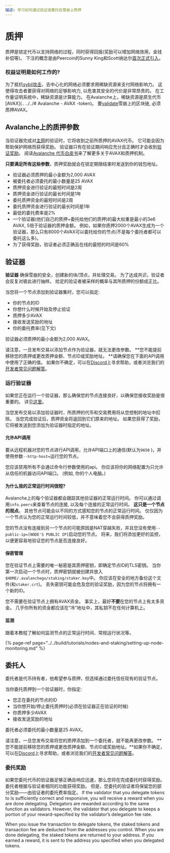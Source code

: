 ```yaml
---
描述: 学习如何通过验证或委托在雪崩上质押
---
```


# 质押
质押是锁定代币以支持网络的过程，同时获得回报(奖励可以增加网络效用，金钱补偿等)。 下注的概念是由Peercoin的Sunny King和Scott纳达尔[首次正式引入](https://web.archive.org/web/20160306084128/https://peercoin.net/assets/paper/peercoin-paper.pdf)。 

### 权益证明是如何工作的? 

为了抵抗[sybil攻击](https://support.avalabs.org/en/articles/4064853-what-is-a-sybil-attack)，去中心化的网络必须要求用稀缺资源来支付网络影响力。 这使得攻击者要获得对网络的足够影响力, 以危害其安全的代价是非常昂贵的。 在工作量证明系统中，稀缺资源是计算能力。 在Avalanche上，稀缺资源是原生代币[AVAX](.. ../../# Avalanche - AVAX -token)。 要[validate](http://support.avalabs.org/en/articles/4064704-what-is-a-blockchain-validator)雪崩上的区块链, 必须质押AVAX。 

## Avalanche上的质押参数

当验证器完成对[主网](http://support.avalabs.org/en/articles/4135650-what-is-the-primary-network)的验证时，它将收到之前所质押的AVAX代币。 它可能会因为帮助保护网络而获得奖励。 验证器只有在验证期间响应充分且正确时才会收到[验证奖励](http://support.avalabs.org/en/articles/4587396-what-are-validator-staking-rewards)。 阅读[Avalanche 代币白皮书](https://files.avalabs.org/papers/token.pdf)来了解更多关于AVAX和质押机制。 

**只要满足所有这些参数**，质押奖励就会在锁定期限结束时发送到你的钱包地址。

* 验证器必须质押的最小金额为2,000 AVAX 
* 被委托者必须委托的最小数量是25 AVAX 
* 质押资金进行验证的最短时间是2周
* 质押资金进行验证的最长时间是1年 
* 委托质押资金的最短时间是2周 
* 委托质押资金进行验证的最长时间是1年 
* 最低的委托费率是2% 
* 一个验证器(他们自己的质押+委托给他们的质押)的最大权重是最小的3e6 AVAX, 5倍于验证器的质押金额。 例如，如果你质押2000个AVAX生成为一个验证器，那么只有8000个AVAX可以委托给你的节点\(不是每个委托者都可以委托这么多\)。 
* 为了获得奖励，验证者必须正确且在线的最短的时间是60%

## 验证器

**验证器** 确保雪崩的安全，创建新的块/顶点，并处理交易。 为了达成共识，验证者会反复对彼此进行抽样。 给定的验证者被采样的概率与其所质押的份额成正比。 

当您将一个节点添加到验证器集时，您可以指定: 

* 你的节点的ID
* 你想什么时候开始及停止验证
* 质押多少AVAX 
* 接收发送奖励的地址
* 你的委托费率\(见下文\)

验证器必须质押的最小金额为2,000 AVAX。 

请注意，一旦发布交易以添加节点作为验证器，就无法更改参数。 **您不能提前移除您的质押或更改质押金额、节点ID或奖励地址。 **请确保您在下面的API调用中使用了正确的值。 如果你不确定，可以在[Discord](https://chat.avax.network)上寻求帮助，或者浏览我们的[开发者常见问题解答](http://support.avalabs.org/en/collections/2618154-developer-faq)。 


### 运行验证器

如果您正在运行一个验证器，那么确保您的节点连接良好，以确保您接收奖励是很重要的。 详见[这里](http://support.avalabs.org/en/articles/4594192-networking-setup)。 

当您发布交易以添加验证器时，所质押的代币和交易费用将从您控制的地址中扣除。 当您完成验证后，质押资金将返回到它们原来的地址。 如果您获得了奖励，它将被发送到您添加为验证器时指定的地址。 

#### 允许API调用

要从远程机器对您的节点进行API调用，允许API端口上的通信\(默认为`9650` \)，并使用参数`--http-host=`运行您的节点。    

您应该禁用所有不会通过命令行参数使用的api。 你应该将你的网络配置为只允许从信任的机器访问API端口。 \(例如, 你的个人电脑。\) 

#### 为什么我的正常运行时间很短?  

Avalanche上的每个验证器都会跟踪其他验证器的正常运行时间。 你可以通过调用`info.peers`来查看节点的连接, 以及每个连接的正常运行时间。 **这只是一个节点的观点**。 其他节点可能会以不同的方式感知您的节点的正常运行时间。 仅仅因为一个节点认为您的正常运行时间较低，并不意味着您不会获得质押奖励。 

您的节点没有连接到另一个节点的可能原因是NAT穿越失败，并且您没有使用`--public-ip=[NODE'S PUBLIC IP]`启动您的节点。 将来，我们将添加更好的监控，以便更容易地验证您的节点是否连接良好。 

#### 保密管理 

您在验证节点上需要的唯一秘密是其质押密钥，即确定节点ID的TLS密钥。 当你第一次启动一个节点时，质押密钥就被创建并放入`$HOME/.avalanchego/staking/staker.key`中。 你应该在安全的地方备份这个文件\(和`staker.crt`\)。 丢失密钥可能会危及您的验证奖励，因为您的节点将拥有一个新的ID。 

您不需要在验证节点上拥有AVAX资金。 事实上，最好**不要**在您的节点上有太多资金。 几乎你所有的资金都应该在“冷”地址中，其私钥不在任何计算机上。 

#### 监测

跟着本教程了解如何监测节点的正常运行时间、常规运行状况等。 

{% page-ref page="../../build/tutorials/nodes-and-staking/setting-up-node-monitoring.md" %}

## 委托人 

委托者是代币持有者，他希望参与质押，但选择通过委托信任现有的验证节点。 

当你委托质押到一个验证器时，你指定: 

* 您正在委托的节点的ID 
* 当你想开始/停止委托质押时(必须在验证器正在验证的时候) 
* 你质押多少AVAX 
* 接收发送奖励的地址 

委托者必须委托的最小数量是25 AVAX。 

请注意，一旦您发布交易将您的质押添加到一个委托者，就不能再更改参数。 **您不能提前移除您的质押或更改质押金额、节点ID或奖励地址。**如果你不确定，可以在[Discord](https://chat.avax.network)上寻求帮助，或者浏览我们的[开发者常见问题解答](http://support.avalabs.org/en/collections/2618154-developer-faq)。 

### 委托奖励 

如果您委托代币的验证器足够正确且响应迅速，那么您将在完成委托时获得奖励。 委托者根据与验证者相同的功能获得奖励。 但是，您委托的验证者将保留您的部分奖励——由验证者的委托费率指定。 
If the validator that you delegate tokens to is sufficiently correct and responsive, you will receive a reward when you are done delegating. Delegators are rewarded according to the same function as validators. However, the validator that you delegate to keeps a portion of your reward–specified by the validator’s delegation fee rate.

When you issue the transaction to delegate tokens, the staked tokens and transaction fee are deducted from the addresses you control. When you are done delegating, the staked tokens are returned to your address. If you earned a reward, it is sent to the address you specified when you delegated tokens.

<!--stackedit_data:
eyJoaXN0b3J5IjpbMTgzNDEzNTAxLC0xNjM1NzAzMzcwLC0xNz
IyMzUxNzExLDg1MDA1NDM5LC0xNjE1NjQwNjY4LDE4ODc2MDg3
MzEsMTI5MjA4Njk4NCwtMTg2Njg5NjQ4OCwtNDg1MTgwODkyLC
0xODY0MDUzOTM2LDIwMzkwNTQyMjMsODM2NDA4ODcxLDEzMTA4
MjE2OCwxNDU2MDgxMzI2LC0zNTU1NTU4MzQsNzY5NTAxNjM4XX
0=
-->